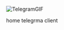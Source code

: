 ![TelegramGIF](https://github.com/user-attachments/assets/d39e7551-d3c8-4b80-b651-799ec797544a)

home telegrma client
